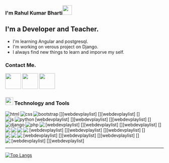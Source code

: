 ### I'm Rahul Kumar Bharti<img src="https://raw.githubusercontent.com/MartinHeinz/MartinHeinz/master/wave.gif" width="30px">


## I'm a Developer and Teacher.
- I'm learning Angular and postgresql.
- I'm working on verous project on Django.
- I always find new things to learn and imporve my self.


### Contact Me.

<a href="https://github.com/rkb9878"><img src="https://img.icons8.com/nolan/64/github.png" width='50px'/></a>
<a href="https://www.linkedin.com/in/rahul-kumar-bharti/"><img src="https://img.icons8.com/cute-clipart/64/000000/linkedin.png" width='50'/></a>
<a href="mailto: rkb9878@gmail.com"><img src="https://img.icons8.com/fluent/64/000000/gmail.png" width="50"/></a>
<br>

### <img src="https://img.icons8.com/nolan/64/wrench.png" width="25"/> Technology and Tools


[<img align="left" alt='html' src="https://img.icons8.com/color/48/000000/html-5.png"/>][webdevplaylist]
[<img align="left" alt='css' src="https://img.icons8.com/color/48/000000/css3.png"/>][webdevplaylist]
[<img align="left" alt='bootstrap' src="https://img.icons8.com/color/48/000000/bootstrap.png"/>][webdevplaylist]
[<img align="left" alt='js' src="https://img.icons8.com/color/48/000000/javascript.png"/>][webdevplaylist]
[<img align="left" alt='python' src="https://img.icons8.com/color/48/000000/python.png"/>][webdevplaylist]
[<img align="left" alt='django' src="https://img.icons8.com/color/48/000000/django.png"/>][webdevplaylist]
[<img align="left" alt='php' src="https://img.icons8.com/officel/40/000000/php-logo.png"/>][webdevplaylist]
[<img align="left" src="https://img.icons8.com/color/48/000000/git.png"/>][webdevplaylist]
[<img align="left" src="https://img.icons8.com/fluent/48/000000/github.png"/>][webdevplaylist]
[<img align="left" src="https://img.icons8.com/ios-filled/50/000000/mysql-logo.png"/>][webdevplaylist]
[<img align="left" src="https://img.icons8.com/color/48/000000/mongodb.png"/>][webdevplaylist]
[<img align="left" src="https://img.icons8.com/office/48/000000/database.png"/>][webdevplaylist]
[<img align="left" src="https://img.icons8.com/color/48/000000/linux-mint.png"/>][webdevplaylist]
[<img align="left" src="https://img.icons8.com/color/48/000000/ubuntu.png"/>][webdevplaylist]
[<img align="left" src="https://img.icons8.com/color/40/000000/pycharm.png"/>][webdevplaylist]
[<img align="left" src="https://img.icons8.com/fluent/50/000000/visual-studio-code-2019.png"/>][webdevplaylist]

---
[![Top Langs](https://github-readme-stats.vercel.app/api/top-langs/?username=rkb9878)](https://github.com/rkb9878)
